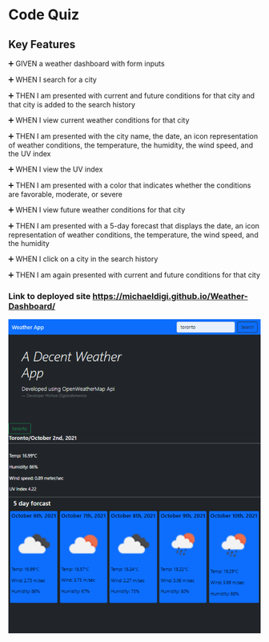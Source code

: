 # Code Quiz

## Key Features

➕ GIVEN a weather dashboard with form inputs

➕ WHEN I search for a city

➕ THEN I am presented with current and future conditions for that city and that city is added to the search history

➕ WHEN I view current weather conditions for that city

➕ THEN I am presented with the city name, the date, an icon representation of weather conditions, the temperature, the humidity, the wind speed, and the UV index

➕ WHEN I view the UV index

➕ THEN I am presented with a color that indicates whether the conditions are favorable, moderate, or severe

➕ WHEN I view future weather conditions for that city

➕ THEN I am presented with a 5-day forecast that displays the date, an icon representation of weather conditions, the temperature, the wind   speed, and the humidity

➕ WHEN I click on a city in the search history

➕ THEN I am again presented with current and future conditions for that city

### Link to deployed site https://michaeldigi.github.io/Weather-Dashboard/

![Screenshot](./assets/weather.PNG)